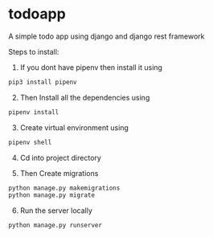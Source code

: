 # todoapp
A simple todo app using django and django rest framework

Steps to install:
1) If you dont have pipenv then install it using
```zsh
pip3 install pipenv
```
2) Then Install all the dependencies using
```zsh
pipenv install
```
3) Create virtual environment using
```zsh
pipenv shell
```

4) Cd into project directory

5) Then Create migrations
```zsh
python manage.py makemigrations
python manage.py migrate
```

6) Run the server locally
```zsh
python manage.py runserver
```

